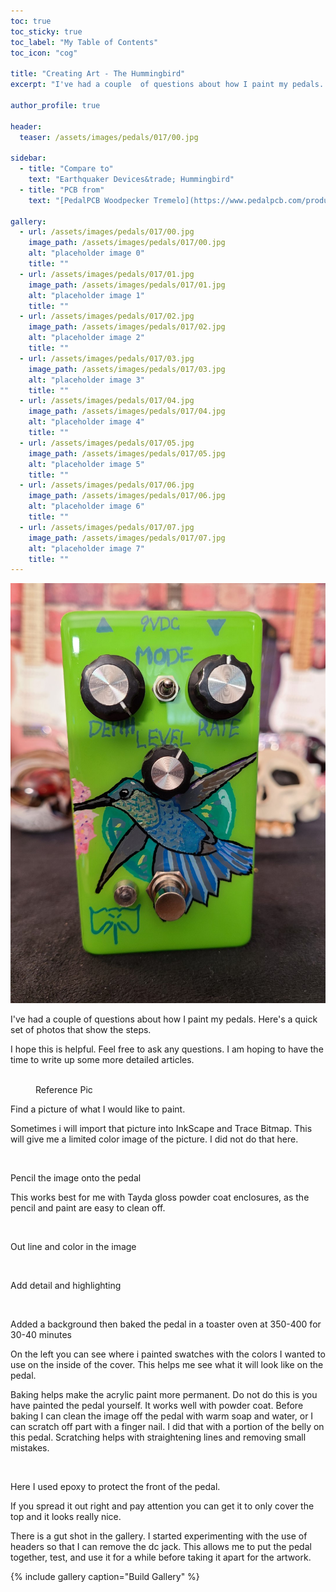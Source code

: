 ```yaml
---
toc: true
toc_sticky: true
toc_label: "My Table of Contents"
toc_icon: "cog"

title: "Creating Art - The Hummingbird"
excerpt: "I've had a couple  of questions about how I paint my pedals. Here's a quick set of photos that show the steps. "

author_profile: true

header:
  teaser: /assets/images/pedals/017/00.jpg

sidebar:
  - title: "Compare to"
    text: "Earthquaker Devices&trade; Hummingbird"
  - title: "PCB from"
    text: "[PedalPCB Woodpecker Tremelo](https://www.pedalpcb.com/product/woodpecker/)"

gallery:
  - url: /assets/images/pedals/017/00.jpg
    image_path: /assets/images/pedals/017/00.jpg
    alt: "placeholder image 0"
    title: ""
  - url: /assets/images/pedals/017/01.jpg
    image_path: /assets/images/pedals/017/01.jpg
    alt: "placeholder image 1"
    title: ""
  - url: /assets/images/pedals/017/02.jpg
    image_path: /assets/images/pedals/017/02.jpg
    alt: "placeholder image 2"
    title: ""
  - url: /assets/images/pedals/017/03.jpg
    image_path: /assets/images/pedals/017/03.jpg
    alt: "placeholder image 3"
    title: ""
  - url: /assets/images/pedals/017/04.jpg
    image_path: /assets/images/pedals/017/04.jpg
    alt: "placeholder image 4"
    title: ""
  - url: /assets/images/pedals/017/05.jpg
    image_path: /assets/images/pedals/017/05.jpg
    alt: "placeholder image 5"
    title: ""
  - url: /assets/images/pedals/017/06.jpg
    image_path: /assets/images/pedals/017/06.jpg
    alt: "placeholder image 6"
    title: ""
  - url: /assets/images/pedals/017/07.jpg
    image_path: /assets/images/pedals/017/07.jpg
    alt: "placeholder image 7"
    title: ""
---
```


[![header](/assets/images/pedals/017.jpg)](/assets/images/pedals/017.jpg)

I've had a couple  of questions about how I paint my pedals. Here's a quick set of photos that show the steps. 

I hope this is helpful. Feel free to ask any questions. I am hoping to have the time to write up some more detailed articles.

<figure class="align-center">
  <a href="{{ site.url }}{{ site.baseurl }}/assets/images/pedals/017/00.jpg"><img src="{{ site.url }}{{ site.baseurl }}/assets/images/pedals/017/00.jpg" alt=""></a>
  <figcaption>Reference Pic</figcaption>
</figure>

Find a picture of what I would like to paint.

Sometimes i will import that picture into InkScape and Trace Bitmap. This will give me a limited color image of the picture. I did not do that here.

<figure style="width: 480px" class="align-center">
  <a href="{{ site.url }}{{ site.baseurl }}/assets/images/pedals/017/01.jpg"><img src="{{ site.url }}{{ site.baseurl }}/assets/images/pedals/017/01.jpg" alt=""></a>
</figure>

Pencil the image onto the pedal

This works best for me with Tayda gloss powder coat enclosures, as the pencil and paint are easy to clean off.

<figure style="width: 480px" class="align-center">
  <a href="{{ site.url }}{{ site.baseurl }}/assets/images/pedals/017/02.jpg"><img src="{{ site.url }}{{ site.baseurl }}/assets/images/pedals/017/02.jpg" alt=""></a>
</figure>

Out line and color in the image

<figure style="width: 480px" class="align-center">
  <a href="{{ site.url }}{{ site.baseurl }}/assets/images/pedals/017/03.jpg"><img src="{{ site.url }}{{ site.baseurl }}/assets/images/pedals/017/03.jpg" alt=""></a>
</figure>

Add detail and highlighting

<figure style="width: 480px" class="align-center">
  <a href="{{ site.url }}{{ site.baseurl }}/assets/images/pedals/017/04.jpg"><img src="{{ site.url }}{{ site.baseurl }}/assets/images/pedals/017/04.jpg" alt=""></a>
</figure>

Added a background then baked the pedal in a toaster oven at 350-400 for 30-40 minutes

On the left you can see where i painted swatches with the colors I wanted to use on the inside of the cover. This helps me see what it will look like on the pedal.

Baking helps make the acrylic paint more permanent. Do not do this is you have painted the pedal yourself. It works well with powder coat. Before baking I can clean the image off the pedal with warm soap and water, or I can scratch off part with a finger nail. I did that with a portion of the belly on this pedal. Scratching helps with straightening lines and removing small mistakes.

<figure style="width: 480px" class="align-center">
  <a href="{{ site.url }}{{ site.baseurl }}/assets/images/pedals/017/05.jpg"><img src="{{ site.url }}{{ site.baseurl }}/assets/images/pedals/017/05.jpg" alt=""></a>
</figure>

Here I used epoxy to protect the front of the pedal.

If you spread it out right and pay attention you can get it to only cover the top and it looks really nice.

There is a gut shot in the gallery. I started experimenting with the use of headers so that I can remove the dc jack. This allows me to put the pedal together, test, and use it for a while before taking it apart for the artwork.

{% include gallery caption="Build Gallery" %}